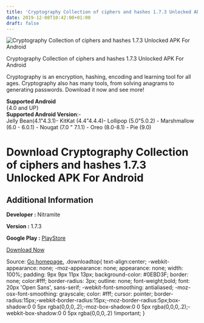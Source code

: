 ```yaml
---
title: 'Cryptography Collection of ciphers and hashes 1.7.3 Unlocked APK For Android'
date: 2019-12-08T10:42:00+01:00
draft: false
---
```


![Cryptography Collection of ciphers and hashes 1.7.3 Unlocked APK For Android](https://i0.wp.com/apkhome.net/wp-content/uploads/2019/12/Cryptography-Collection-of-ciphers-and-hashes-1.7.3-Unlocked.png "Cryptography Collection of ciphers and hashes 1.7.3 Unlocked APK For Android")

  

Cryptography Collection of ciphers and hashes 1.7.3 Unlocked APK For Android

Cryptography is an encryption, hashing, encoding and learning tool for all ages. Cryptography also has many tools, from solving anagrams to generating passwords. Download it now and see more!

**Supported Android**  
{4.0 and UP}  
**Supported Android Version**:-  
Jelly Bean(4.1"4.3.1)- KitKat (4.4"4.4.4)- Lollipop (5.0"5.0.2) - Marshmallow (6.0 - 6.0.1) - Nougat (7.0 " 7.1.1) - Oreo (8.0-8.1) - Pie (9.0)

Download Cryptography Collection of ciphers and hashes 1.7.3 Unlocked APK For Android
=====================================================================================

Additional Information
----------------------

**Developer :** Nitramite

**Version :** 1.7.3

**Google Play :** [PlayStore](https://play.google.com/store/apps/details?id=com.nitramite.cryptography)

  

[Download Now](https://store4app.co/post/cryptography-collection-of-ciphers-and-hashes-1-7-3-unlocked-apk-for-android_1575796567)

  
Source: [Go homepage.](https://store4app.co/post/cryptography-collection-of-ciphers-and-hashes-1-7-3-unlocked-apk-for-android_1575796567) .downloadtop{ text-align:center; -webkit-appearance: none; -moz-appearance: none; appearance: none; width: 100%; padding: 9px 9px 11px 13px; background-color: #0EBD3F; border: none; color:#fff; border-radius: 3px; outline: none; font-weight;bold; font: 20px 'Open Sans', sans-serif; -webkit-font-smoothing: antialiased; -moz-osx-font-smoothing: grayscale; color: #fff; cursor: pointer; border-radius:15px;-webkit-border-radius:15px;-moz-border-radius:5px;box-shadow:0 0 5px rgba(0,0,0,.2);-moz-box-shadow:0 0 5px rgba(0,0,0,.2);-webkit-box-shadow:0 0 5px rgba(0,0,0,.2) !important; }